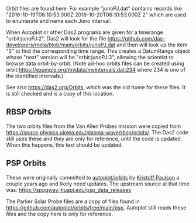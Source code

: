 Orbit files are found here.  For example "junoPJ.dat" contains records
like "2016-10-19T06:10:53.000Z 2016-10-20T06:10:53.000Z 2" which are used
to enumerate and name each Juno interval.

When Autoplot or other Das2 programs are given for a timerange "orbit:junoPJ:2",
Das2 will look for the file https://github.com/das-developers/meta/blob/main/orbits/junoPJ.dat
and then will look up the item "2" to find the corresponding time range.  This
creates a DatumRange object whose "next" version will be "orbit:junoPJ:3", allowing
the scientist to browse data orbit-by-orbit.  (Note ad-hoc orbits files can be
created using orbit:https://example.org/mydata/myintervals.dat:234 where 234 is one
of the identified intervals.)

See also https://das2.org/Orbits, which was the old home for these files.  It is still
checked and is a copy of this location.

## RBSP Orbits
The two orbits files from the Van Allen Probes mission were copied from https://space.physics.uiowa.edu/plasma-wave/rbsp/orbits/.  The
Das2 code still uses these and they are only for reference, until the code is updated.  When this happens, this text should be 
updated.

## PSP Orbits

These were originally committed to [autoplot/orbits](https://github.com/autoplot/orbits/tree/main/psp)
by [Kristoff Paulson](https://github.com/kpaulson) a couple years ago and 
likely need updates.  The upstream source at that time was: 
https://sppgway.jhuapl.edu/psp_data_releases

The Parker Solar Probe files are a copy of files found in https://github.com/autoplot/orbits/tree/main/psp.  Autoplot still reads these files and the copy here is only for reference.
